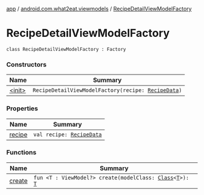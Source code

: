 [app](../../index.md) / [android.com.what2eat.viewmodels](../index.md) / [RecipeDetailViewModelFactory](./index.md)

# RecipeDetailViewModelFactory

`class RecipeDetailViewModelFactory : Factory`

### Constructors

| Name | Summary |
|---|---|
| [&lt;init&gt;](-init-.md) | `RecipeDetailViewModelFactory(recipe: `[`RecipeData`](../../android.com.what2eat.network/-recipe-data/index.md)`)` |

### Properties

| Name | Summary |
|---|---|
| [recipe](recipe.md) | `val recipe: `[`RecipeData`](../../android.com.what2eat.network/-recipe-data/index.md) |

### Functions

| Name | Summary |
|---|---|
| [create](create.md) | `fun <T : ViewModel?> create(modelClass: `[`Class`](http://docs.oracle.com/javase/6/docs/api/java/lang/Class.html)`<`[`T`](create.md#T)`>): `[`T`](create.md#T) |
